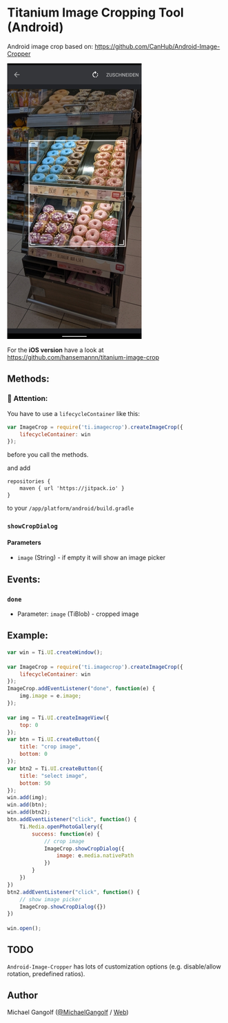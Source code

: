 # Titanium Image Cropping Tool (Android)

Android image crop based on: https://github.com/CanHub/Android-Image-Cropper

<img src="assets/screenshot.jpg"/>

For the <b>iOS version</b> have a look at https://github.com/hansemannn/titanium-image-crop

## Methods:

### 📢 Attention:
You have to use a `lifecycleContainer` like this:
```javascript
var ImageCrop = require('ti.imagecrop').createImageCrop({
	lifecycleContainer: win
});
```
before you call the methods.

and add
```
repositories {
	maven { url 'https://jitpack.io' }
}
```
to your `/app/platform/android/build.gradle`

### `showCropDialog`

#### Parameters

- `image` (String) - if empty it will show an image picker


## Events:

### `done`
- Parameter: `image` (TiBlob) - cropped image

## Example:

```javascript
var win = Ti.UI.createWindow();

var ImageCrop = require('ti.imagecrop').createImageCrop({
	lifecycleContainer: win
});
ImageCrop.addEventListener("done", function(e) {
	img.image = e.image;
});

var img = Ti.UI.createImageView({
	top: 0
});
var btn = Ti.UI.createButton({
	title: "crop image",
	bottom: 0
});
var btn2 = Ti.UI.createButton({
	title: "select image",
	bottom: 50
});
win.add(img);
win.add(btn);
win.add(btn2);
btn.addEventListener("click", function() {
	Ti.Media.openPhotoGallery({
		success: function(e) {
            // crop image
			ImageCrop.showCropDialog({
				image: e.media.nativePath
			})
		}
	})
})
btn2.addEventListener("click", function() {
    // show image picker
	ImageCrop.showCropDialog({})
})

win.open();
```

## TODO

`Android-Image-Cropper` has lots of customization options (e.g. disable/allow rotation, predefined ratios).

## Author
Michael Gangolf (<a href="https://github.com/m1ga">@MichaelGangolf</a> / <a href="https://www.migaweb.de">Web</a>)

